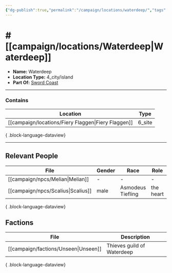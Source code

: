 ```yaml
---
{"dg-publish":true,"permalink":"/campaign/locations/waterdeep/","tags":["location"],"noteIcon":"","created":"2025-10-26T10:01:34.616-07:00","updated":"2025-10-28T07:55:58.832-07:00"}
---
```


# # [[campaign/locations/Waterdeep\|Waterdeep]]
<p><span><ul>
<li dir="auto"><strong>Name:</strong> Waterdeep</li>
<li dir="auto"><strong>Location Type:</strong> 4_city/island</li>
<li dir="auto"><strong>Part Of:</strong> <a data-tooltip-position="top" aria-label="campaign/locations/Sword Coast.md" data-href="campaign/locations/Sword Coast.md" href="campaign/locations/Sword Coast.md" class="internal-link" target="_blank" rel="noopener nofollow">Sword Coast</a></li>
</ul></span></p>

---

### Contains
| Location                                               | Type   |
| ------------------------------------------------------ | ------ |
| [[campaign/locations/Fiery Flaggen\|Fiery Flaggen]] | 6_site |

{ .block-language-dataview}

---

## Relevant People
| File                                  | Gender | Race              | Role      | Description |
| ------------------------------------- | ------ | ----------------- | --------- | ----------- |
| [[campaign/npcs/Melian\|Melian]]   | \-     | \-                | \-        | \-          |
| [[campaign/npcs/Scalius\|Scalius]] | male   | Asmodeus Tiefling | the heart | \-          |

{ .block-language-dataview}

## Factions
| File                                    | Description                |
| --------------------------------------- | -------------------------- |
| [[campaign/factions/Unseen\|Unseen]] | Thieves guild of Waterdeep |

{ .block-language-dataview}
